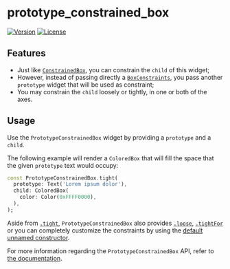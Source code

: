 # prototype_constrained_box

[![Version](https://img.shields.io/pub/v/prototype_constrained_box)](https://pub.dev/packages/prototype_constrained_box)
[![License](https://img.shields.io/github/license/mateusfccp/prototype_constrained_box)](https://opensource.org/licenses/MIT)

## Features

* Just like [`ConstrainedBox`](https://api.flutter.dev/flutter/widgets/ConstrainedBox-class.html), you can constrain the `child` of this widget;
* However, instead of passing directly a [`BoxConstraints`](https://api.flutter.dev/flutter/rendering/BoxConstraints-class.html), you pass another `prototype` widget that will be used as constraint;
* You may constrain the `child` loosely or tightly, in one or both of the axes.

## Usage

Use the `PrototypeConstrainedBox` widget by providing a `prototype` and a `child`.

The following example will render a `ColoredBox` that will fill the space that the given `prototype` text would occupy:
```dart
const PrototypeConstrainedBox.tight(
  prototype: Text('Lorem ipsum dolor'),
  child: ColoredBox(
    color: Color(0xFFFF0000),
  ),
);
```

Aside from [`.tight`](https://pub.dev/documentation/prototype_constrained_box/latest/prototype_constrained_box/PrototypeConstrainedBox/PrototypeConstrainedBox.tight.html),
`PrototypeConstrainedBox` also provides [`.loose`](https://pub.dev/documentation/prototype_constrained_box/latest/prototype_constrained_box/PrototypeConstrainedBox/PrototypeConstrainedBox.loose.html),
[`.tightFor`](https://pub.dev/documentation/prototype_constrained_box/latest/prototype_constrained_box/PrototypeConstrainedBox/PrototypeConstrainedBox.tightFor.html) or you can completely customize the
constraints by using the [default unnamed constructor](https://pub.dev/documentation/prototype_constrained_box/latest/prototype_constrained_box/PrototypeConstrainedBox/PrototypeConstrainedBox.html).

For more information regarding the `PrototypeConstrainedBox` API, refer to [the documentation](https://pub.dev/documentation/prototype_constrained_box/latest/prototype_constrained_box/PrototypeConstrainedBox-class.html).
